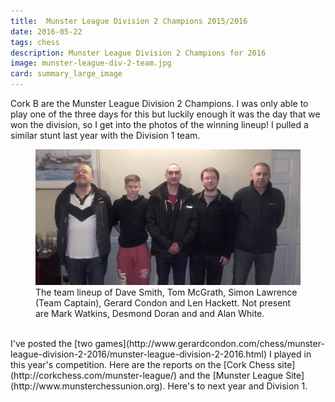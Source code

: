 ```yaml
---
title:  Munster League Division 2 Champions 2015/2016
date: 2016-05-22
tags: chess
description: Munster League Division 2 Champions for 2016
image: munster-league-div-2-team.jpg
card: summary_large_image
---
```


Cork B are the Munster League Division 2 Champions. I was only able to play one of the three days for this but luckily enough it was the day that we won the division, so I get into the photos of the winning lineup! I pulled a similar stunt last year with the Division 1 team.

<figure>
    <img alt="munster-league-div-2-team" src="/images/munster-league-div-2-team.jpg" class="img-responsive">
    <figcaption>The team lineup of Dave Smith, Tom McGrath, Simon Lawrence (Team Captain), Gerard Condon and Len Hackett. Not present are Mark Watkins, Desmond Doran and and Alan White.</figcaption>
</figure>

<br>
I've posted the [two games](http://www.gerardcondon.com/chess/munster-league-division-2-2016/munster-league-division-2-2016.html) I played in this year's competition. Here are the reports on the [Cork Chess site](http://corkchess.com/munster-league/) and the [Munster League Site](http://www.munsterchessunion.org). Here's to next year and Division 1.
